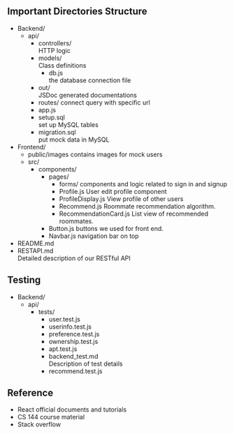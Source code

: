 ## Important Directories Structure

- Backend/  
  - api/
    - controllers/  
    HTTP logic
    - models/  
    Class definitions
      - db.js  
      the database connection file
    - out/  
    JSDoc generated documentations
    - routes/
    connect query with specific url
    - app.js
    - setup.sql  
    set up MySQL tables
    - migration.sql  
    put mock data in MySQL
- Frontend/
  - public/images
    contains images for mock users
  - src/
      - components/
        - pages/
          - forms/
            components and logic related to sign in and signup
          - Profile.js
            User edit profile component
          - ProfileDisplay.js
            View profile of other users
          - Recommend.js
            Roommate recommendation algorithm.
          - RecommendationCard.js
            List view of recommended roommates.
        - Button.js
          buttons we used for front end.
        - Navbar.js
          navigation bar on top
- README.md
- RESTAPI.md  
Detailed description of our RESTful API


## Testing
- Backend/
  - api/
    - tests/
      - user.test.js
      - userinfo.test.js
      - preference.test.js
      - ownership.test.js
      - apt.test.js
      - backend_test.md   
      Description of test details
      - recommend.test.js


## Reference
- React official documents and tutorials
- CS 144 course material
- Stack overflow